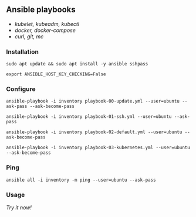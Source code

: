 ## Ansible playbooks

- *kubelet, kubeadm, kubectl*
- *docker, docker-compose*
- *curl, git, mc*

### Installation
```
sudo apt update && sudo apt install -y ansible sshpass
```
```
export ANSIBLE_HOST_KEY_CHECKING=False
```

### Configure
```
ansible-playbook -i inventory playbook-00-update.yml --user=ubuntu --ask-pass --ask-become-pass
```
```
ansible-playbook -i inventory playbook-01-ssh.yml --user=ubuntu --ask-pass
```
```
ansible-playbook -i inventory playbook-02-default.yml --user=ubuntu --ask-become-pass
```
```
ansible-playbook -i inventory playbook-03-kubernetes.yml --user=ubuntu --ask-become-pass
```

### Ping
```
ansible all -i inventory -m ping --user=ubuntu --ask-pass
```

### Usage
*Try it now!*
